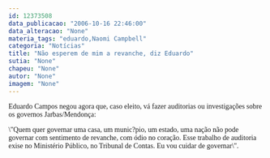 ```yaml
---
id: 12373508
data_publicacao: "2006-10-16 22:46:00"
data_alteracao: "None"
materia_tags: "eduardo,Naomi Campbell"
categoria: "Notícias"
title: "Não esperem de mim a revanche, diz Eduardo"
sutia: "None"
chapeu: "None"
autor: "None"
imagem: "None"
---
```

<p><P><FONT face=Verdana>Eduardo Campos negou agora que, caso eleito, vá fazer auditorias ou investigações sobre os governos Jarbas/Mendonça:</FONT></P></p>
<p><P><FONT face=Verdana>\"Quem quer governar uma casa, um munic?pio, um estado, uma nação não pode governar com sentimento de revanche, com ódio no coração. Esse trabalho de auditoria exise no Ministério Público, no Tribunal de Contas. Eu vou cuidar de governar\".</FONT></P> </p>
